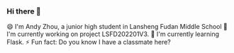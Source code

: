 ### Hi there 👋

<!--
**z-t-y/z-t-y** is a ✨ _special_ ✨ repository because its `README.md` (this file) appears on your GitHub profile.

Here are some ideas to get you started:

- 🔭 I’m currently working on ...
- 🌱 I’m currently learning ...
- 👯 I’m looking to collaborate on ...
- 🤔 I’m looking for help with ...
- 💬 Ask me about ...
- 📫 How to reach me: ...
- 😄 Pronouns: ...
- ⚡ Fun fact: ...
-->
😄 I'm Andy Zhou, a junior high student in Lansheng Fudan Middle School
🔭 I'm currently working on project LSFD202201V3.
🌱 I'm currently learning Flask.
⚡ Fun fact: Do you know I have a classmate here? 

